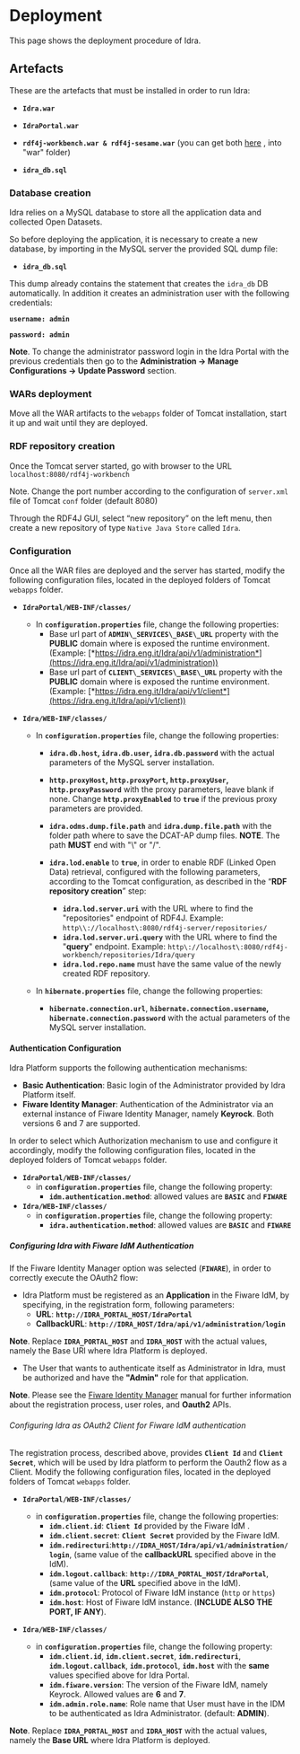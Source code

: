 # Deployment

This page shows the deployment procedure of Idra.

## Artefacts

These are the artefacts that must be installed in order to run Idra:

-   **`Idra.war`**

-   **`IdraPortal.war`**

-   **`rdf4j-workbench.war & rdf4j-sesame.war`**  (you can get both [here](http://www.eclipse.org/downloads/download.php?file=/rdf4j/eclipse-rdf4j-2.2.1-sdk.zip) , into "war" folder)

-   **`idra_db.sql`**

### Database creation

Idra relies on a MySQL database to store all the application data and
collected Open Datasets.

So before deploying the application, it is necessary to create a new
database, by importing in the MySQL server the provided SQL dump file:

-   **`idra_db.sql`**

This dump already contains the statement that creates the
`idra_db` DB automatically. In addition it creates an
administration user with the following credentials:

**`username: admin`**

**`password: admin`**

**Note**. To change the administrator password login in the Idra Portal with the previous credentials then go to the **Administration -> Manage Configurations -> Update Password** section.

### WARs deployment

Move all the WAR artifacts to the `webapps` folder of Tomcat
installation, start it up and wait until they are deployed.

### RDF repository creation

Once the Tomcat server started, go with browser to the URL
`localhost:8080/rdf4j-workbench`

Note. Change the port number according to the configuration of
`server.xml` file of Tomcat `conf` folder (default 8080)

Through the RDF4J GUI, select “new repository” on the left menu, then
create a new repository of type `Native Java Store` called `Idra`.

### Configuration

Once all the WAR files are deployed and the server has started, modify
the following configuration files, located in the deployed folders of
Tomcat `webapps` folder.

-   **`IdraPortal/WEB-INF/classes/`**

    -   In **`configuration.properties`** file, change the following properties:
		- Base url part of **`ADMIN\_SERVICES\_BASE\_URL`** property with the **PUBLIC** domain where
			is exposed the runtime environment. (Example:
			[*https://idra.eng.it/Idra/api/v1/administration*](https://idra.eng.it/Idra/api/v1/administration))
		- Base url part of **`CLIENT\_SERVICES\_BASE\_URL`** property with the **PUBLIC** domain where
			is exposed the runtime environment. (Example:
			[*https://idra.eng.it/Idra/api/v1/client*](https://idra.eng.it/Idra/api/v1/client))
-   **`Idra/WEB-INF/classes/`**

    -   In **`configuration.properties`** file, change the following
        properties:

        -   **`idra.db.host`, `idra.db.user`, `idra.db.password`** with the actual
            parameters of the MySQL server installation.

        -   **`http.proxyHost`, `http.proxyPort`,
            `http.proxyUser`, `http.proxyPassword`** with the proxy
            parameters, leave blank if none. Change **`http.proxyEnabled`** to **`true`** if the previous proxy parameters are provided.

        -   **`idra.odms.dump.file.path`** and **`idra.dump.file.path`** with the folder path where to save the DCAT-AP dump files.
        **NOTE**. The path **MUST** end with "\\" or              "/". 

        -   **`idra.lod.enable`** to **`true`**, in order to enable RDF (Linked Open Data) retrieval, configured with the following parameters, according to the Tomcat configuration, as described in the “**RDF repository creation**” step:
             -   **`idra.lod.server.uri`** with the URL where to find the "repositories" endpoint of RDF4J.  Example: `http\\://localhost\:8080/rdf4j-server/repositories/`
             -  **`idra.lod.server.uri.query`** with the URL where to find the "**query**" endpoint. Example: `http\://localhost\:8080/rdf4j-workbench/repositories/Idra/query`
             -   **`idra.lod.repo.name`** must have the same value of the
            newly created RDF repository.
																																																					 
																												
																  
																										   
																			  
   
    -   In **`hibernate.properties`** file, change the following
        properties:
        
        -   **`hibernate.connection.url`**, **`hibernate.connection.username`,
            `hibernate.connection.password`** with the actual parameters
            of the MySQL server installation.

#### Authentication Configuration
Idra Platform supports the following authentication mechanisms:
- **Basic Authentication**: Basic login of the Administrator provided by Idra Platform itself.
- **Fiware Identity Manager**: Authentication of the Administrator via an external     instance of Fiware Identity Manager, namely **Keyrock**. Both versions 6 and 7 are supported.

In order to select which Authorization mechanism to use and configure it accordingly, modify the following configuration files, located in the deployed folders of
Tomcat `webapps` folder.
-   **`IdraPortal/WEB-INF/classes/`**
    -   in **`configuration.properties`** file, change the following property:
        - **`idm.authentication.method`**: allowed values are **`BASIC`** and **`FIWARE`** 
-  **`Idra/WEB-INF/classes/`**
    - in **`configuration.properties`** file, change the following property:
        - **`idra.authentication.method`**: allowed values are **`BASIC`** and **`FIWARE`** 

##### Configuring Idra with Fiware IdM Authentication
If the Fiware Identity Manager option was selected (**`FIWARE`**), in order to correctly execute the OAuth2 flow:
- Idra Platform must be registered as an **Application** in the Fiware IdM, by specifying, in the registration form, following parameters:
    - **URL**: **`http://IDRA_PORTAL_HOST/IdraPortal`**
    - **CallbackURL**: **`http://IDRA_HOST/Idra/api/v1/administration/login`**

**Note**. Replace **`IDRA_PORTAL_HOST`** and **`IDRA_HOST`** with the actual values, namely the Base URl where Idra Platform is deployed.

- The User that wants to authenticate itself as Administrator in Idra, must be authorized and have the **"Admin"** role for that application.

**Note**. Please see the [Fiware Identity Manager](https://fiware-idm.readthedocs.io/en/latest/api/#def-apiOAuth) manual for further information about the registration process, user roles, and **Oauth2** APIs.

###### Configuring Idra as OAuth2 Client for Fiware IdM authentication
The registration process, described above, provides **`Client Id`** and **`Client Secret`**, which will be used by Idra platform to perform the Oauth2 flow as a Client.
Modify the following configuration files, located in the deployed folders of Tomcat `webapps` folder.
-   **`IdraPortal/WEB-INF/classes/`**
    -   in **`configuration.properties`** file, change the following properties:
        - **`idm.client.id`**: **`Client Id`** provided by the Fiware IdM .
        - **`idm.client.secret`**: **`Client Secret`** provided by the Fiware IdM.
        - **`idm.redirecturi`**:**`http://IDRA_HOST/Idra/api/v1/administration/login`**, (same value of the **callbackURL** specified above in the IdM).
        - **`idm.logout.callback`**: **`http://IDRA_PORTAL_HOST/IdraPortal`**, (same value of the **URL** specified above in the IdM).
        - **`idm.protocol`**: Protocol of Fiware IdM instance (`http` or `https`)
        - **`idm.host`**: Host of Fiware IdM instance. (**INCLUDE ALSO THE PORT, IF ANY**).
    
-  **`Idra/WEB-INF/classes/`**
    - in **`configuration.properties`** file, change the following property:
        - **`idm.client.id`**, **`idm.client.secret`**, **`idm.redirecturi`**, **`idm.logout.callback`**, **`idm.protocol`**, **`idm.host`** with the **same** values specified above for Idra Portal.
        - **`idm.fiware.version`**: The version of the Fiware IdM, namely Keyrock. Allowed values are **6** and **7**.
        - **`idm.admin.role.name`**: Role name that User must have in the IDM to be authenticated as Idra Administrator. (default: **ADMIN**).

**Note**. Replace **`IDRA_PORTAL_HOST`** and **`IDRA_HOST`** with the actual values, namely the **Base URL** where Idra Platform is deployed.